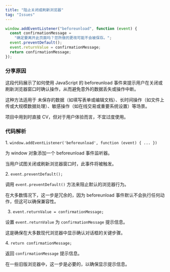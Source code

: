 ```yaml
---
title: "阻止关闭或刷新浏览器"
tag: "Issues"
---
```


```js
window.addEventListener("beforeunload", function (event) {
  const confirmationMessage =
    "确定要离开此页面吗？您所做的更改可能不会被保存。";
  event.preventDefault();
  event.returnValue = confirmationMessage;
  return confirmationMessage;
});
```

### 分享原因

这段代码展示了如何使用 JavaScript 的 beforeunload 事件来提示用户在关闭或刷新浏览器窗口时确认操作，从而避免意外的数据丢失或操作中断。

这种方法适用于 未保存的数据（如填写表单或编辑文档）、长时间操作（如文件上传或大规模数据处理）、敏感操作（如在线交易或重要系统设置）等场景。

项目中用到时直接 CV，但对于用户体验而言，不宜过度使用。

### 代码解析

1. `window.addEventListener('beforeunload', function (event) { ... })`

为 window 对象添加一个 beforeunload 事件监听器。

当用户试图关闭或刷新浏览器窗口时，此事件将被触发。

2. `event.preventDefault();`

调用 `event.preventDefault()` 方法来阻止默认的浏览器行为。

在大多数情况下，这一步是冗余的，因为 beforeunload 事件默认不会执行任何动作，但这可以确保兼容性。

3. `event.returnValue = confirmationMessage;`

设置 `event.returnValue` 为 `confirmationMessage` 提示信息。

这是确保在大多数现代浏览器中显示确认对话框的关键步骤。

4. `return confirmationMessage;`

返回 `confirmationMessage` 提示信息。

在一些旧版浏览器中，这一步是必要的，以确保显示提示信息。
